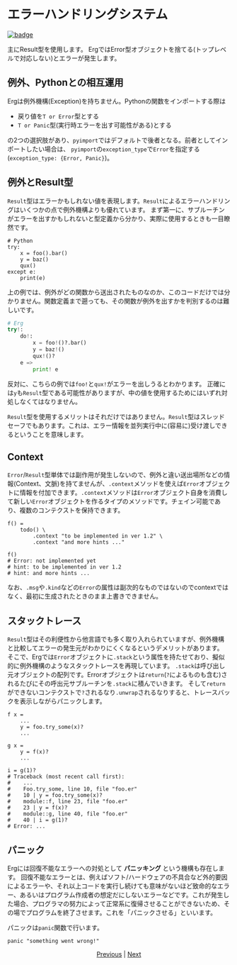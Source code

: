# エラーハンドリングシステム

[![badge](https://img.shields.io/endpoint.svg?url=https%3A%2F%2Fgezf7g7pd5.execute-api.ap-northeast-1.amazonaws.com%2Fdefault%2Fsource_up_to_date%3Fowner%3Derg-lang%26repos%3Derg%26ref%3Dmain%26path%3Ddoc/EN/syntax/31_error_handling.md%26commit_hash%3De959b3e54bfa8cee4929743b0193a129e7525c61)](https://gezf7g7pd5.execute-api.ap-northeast-1.amazonaws.com/default/source_up_to_date?owner=erg-lang&repos=erg&ref=main&path=doc/EN/syntax/31_error_handling.md&commit_hash=e959b3e54bfa8cee4929743b0193a129e7525c61)

主にResult型を使用します。
ErgではError型オブジェクトを捨てる(トップレベルで対応しない)とエラーが発生します。

## 例外、Pythonとの相互運用

Ergは例外機構(Exception)を持ちません。Pythonの関数をインポートする際は

* 戻り値を`T or Error`型とする
* `T or Panic`型(実行時エラーを出す可能性がある)とする

の2つの選択肢があり、`pyimport`ではデフォルトで後者となる。前者としてインポートしたい場合は、
`pyimport`の`exception_type`で`Error`を指定する(`exception_type: {Error, Panic}`)。

## 例外とResult型

`Result`型はエラーかもしれない値を表現します。`Result`によるエラーハンドリングはいくつかの点で例外機構よりも優れています。
まず第一に、サブルーチンがエラーを出すかもしれないと型定義から分かり、実際に使用するときも一目瞭然です。

```python,checker_ignore
# Python
try:
    x = foo().bar()
    y = baz()
    qux()
except e:
    print(e)
```

上の例では、例外がどの関数から送出されたものなのか、このコードだけでは分かりません。関数定義まで遡っても、その関数が例外を出すかを判別するのは難しいです。

```python
# Erg
try!:
    do!:
        x = foo!()?.bar()
        y = baz!()
        qux!()?
    e =>
        print! e
```

反対に、こちらの例では`foo!`と`qux!`がエラーを出しうるとわかります。
正確には`y`も`Result`型である可能性がありますが、中の値を使用するためにはいずれ対処しなくてはなりません。

`Result`型を使用するメリットはそれだけではありません。`Result`型はスレッドセーフでもあります。これは、エラー情報を並列実行中に(容易に)受け渡しできるということを意味します。

## Context

`Error`/`Result`型単体では副作用が発生しないので、例外と違い送出場所などの情報(Context、文脈)を持てませんが、`.context`メソッドを使えば`Error`オブジェクトに情報を付加できます。`.context`メソッドは`Error`オブジェクト自身を消費して新しい`Error`オブジェクトを作るタイプのメソッドです。チェイン可能であり、複数のコンテクストを保持できます。

```python,checker_ignore
f() =
    todo() \
        .context "to be implemented in ver 1.2" \
        .context "and more hints ..."

f()
# Error: not implemented yet
# hint: to be implemented in ver 1.2
# hint: and more hints ...
```

なお、`.msg`や`.kind`などの`Error`の属性は副次的なものではないのでcontextではなく、最初に生成されたときのまま上書きできません。

## スタックトレース

`Result`型はその利便性から他言語でも多く取り入れられていますが、例外機構と比較してエラーの発生元がわかりにくくなるというデメリットがあります。
そこで、Ergでは`Error`オブジェクトに`.stack`という属性を持たせており、擬似的に例外機構のようなスタックトレースを再現しています。
`.stack`は呼び出し元オブジェクトの配列です。Errorオブジェクトは`return`(`?`によるものも含む)されるたびにその呼出元サブルーチンを`.stack`に積んでいきます。
そして`return`ができないコンテクストで`?`されるなり`.unwrap`されるなりすると、トレースバックを表示しながらパニックします。

```python,checker_ignore
f x =
    ...
    y = foo.try_some(x)?
    ...

g x =
    y = f(x)?
    ...

i = g(1)?
# Traceback (most recent call first):
#    ...
#    Foo.try_some, line 10, file "foo.er"
#    10 | y = foo.try_some(x)?
#    module::f, line 23, file "foo.er"
#    23 | y = f(x)?
#    module::g, line 40, file "foo.er"
#    40 | i = g(1)?
# Error: ...
```

## パニック

Ergには回復不能なエラーへの対処として __パニッキング__ という機構も存在します。
回復不能なエラーとは、例えばソフト/ハードウェアの不具合など外的要因によるエラーや、それ以上コードを実行し続けても意味がないほど致命的なエラー、あるいはプログラム作成者の想定だにしないエラーなどです。これが発生した場合、プログラマの努力によって正常系に復帰させることができないため、その場でプログラムを終了させます。これを「パニックさせる」といいます。

パニックは`panic`関数で行います。

```python,checker_ignore
panic "something went wrong!"
```

<p align='center'>
    <a href='./31_decorator.md'>Previous</a> | <a href='./33_pipeline.md'>Next</a>
</p>
